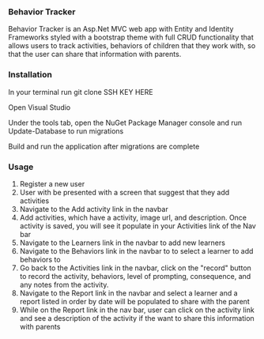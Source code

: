 ### Behavior Tracker

Behavior Tracker is an Asp.Net MVC web app with Entity and Identity Frameworks styled with a bootstrap theme with full CRUD functionality that allows users to track activities, behaviors of children that they work with, so that the user can share that information with parents.

### Installation
In your terminal run git clone SSH KEY HERE

Open Visual Studio

Under the tools tab, open the NuGet Package Manager console and run Update-Database to run migrations

Build and run the application after migrations are complete

### Usage
1. Register a new user
2. User with be presented with a screen that suggest that they add activities
3. Navigate to the Add activity link in the navbar
4. Add activities, which have a activity, image url, and description. Once activity is saved, you will see it populate in your Activities link of the Nav bar
5. Navigate to the Learners link in the navbar to add new learners
6. Navigate to the Behaviors link in the navbar to to select a learner to add behaviors to
7. Go back to the Activities link in the navbar, click on the "record" button to record the activity, behaviors, level of prompting, consequence, and any notes from the activity. 
8. Navigate to the Report link in the navbar and select a learner and a report listed in order by date will be populated to share with the parent
9. While on the Report link in the nav bar, user can click on the activity link and see a description of the activity if the want to share this information with parents
